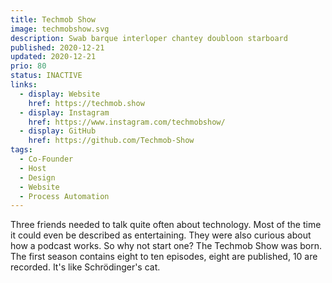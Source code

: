 ```yaml
---
title: Techmob Show
image: techmobshow.svg
description: Swab barque interloper chantey doubloon starboard
published: 2020-12-21
updated: 2020-12-21
prio: 80
status: INACTIVE
links:
  - display: Website
    href: https://techmob.show
  - display: Instagram
    href: https://www.instagram.com/techmobshow/
  - display: GitHub
    href: https://github.com/Techmob-Show
tags:
  - Co-Founder
  - Host
  - Design
  - Website
  - Process Automation
---
```


Three friends needed to talk quite often about technology. Most of the time it could even be described as entertaining. They were also curious about how a podcast works. So why not start one? The Techmob Show was born. The first season contains eight to ten episodes, eight are published, 10 are recorded. It's like Schrödinger's cat.
